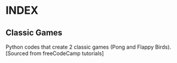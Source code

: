 # INDEX

## Classic Games
Python codes that create 2 classic games (Pong and Flappy Birds). [Sourced from freeCodeCamp tutorials]
